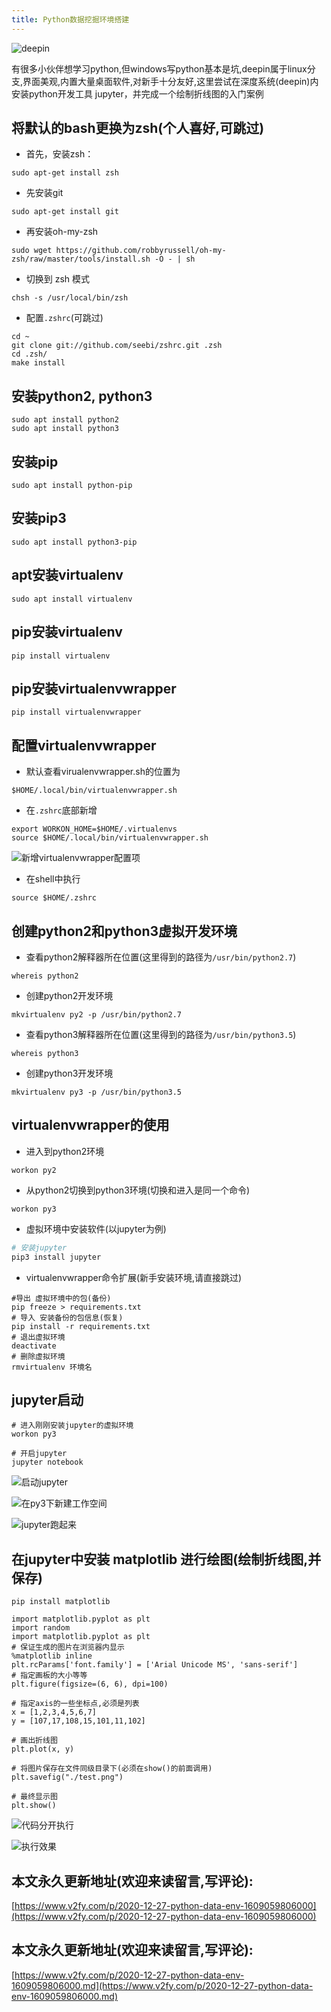 ```yaml
---
title: Python数据挖掘环境搭建
---
```




![deepin](https://www.v2fy.com/asset/0i/jikemiji/jikemiji-md/2020-12-27-python-data-env-1609059806000.assets/1240-20201227170348831.png)

有很多小伙伴想学习python,但windows写python基本是坑,deepin属于linux分支,界面美观,内置大量桌面软件,对新手十分友好,这里尝试在深度系统(deepin)内安装python开发工具 jupyter，并完成一个绘制折线图的入门案例

## 将默认的bash更换为zsh(个人喜好,可跳过)
- 首先，安装zsh：
```
sudo apt-get install zsh
```
- 先安装git

```
sudo apt-get install git
```
- 再安装oh-my-zsh

```
sudo wget https://github.com/robbyrussell/oh-my-zsh/raw/master/tools/install.sh -O - | sh
```

- 切换到 zsh 模式
```
chsh -s /usr/local/bin/zsh
```

-  配置`.zshrc`(可跳过)
```shell
cd ~
git clone git://github.com/seebi/zshrc.git .zsh
cd .zsh/
make install
```

## 安装python2, python3
```
sudo apt install python2
sudo apt install python3
```


## 安装pip
```
sudo apt install python-pip
```
## 安装pip3
```
sudo apt install python3-pip
```
## apt安装virtualenv
```
sudo apt install virtualenv
```

## pip安装virtualenv 

```
pip install virtualenv
```

## pip安装virtualenvwrapper

```
pip install virtualenvwrapper
```

## 配置virtualenvwrapper

-  默认查看virualenvwrapper.sh的位置为

```
$HOME/.local/bin/virtualenvwrapper.sh
```

- 在`.zshrc`底部新增

```
export WORKON_HOME=$HOME/.virtualenvs
source $HOME/.local/bin/virtualenvwrapper.sh
```
![新增virtualenvwrapper配置项](https://www.v2fy.com/asset/0i/jikemiji/jikemiji-md/2020-12-27-python-data-env-1609059806000.assets/1240-20201227170348837.png)


- 在shell中执行
```
source $HOME/.zshrc
```

## 创建python2和python3虚拟开发环境
- 查看python2解释器所在位置(这里得到的路径为`/usr/bin/python2.7`)
```
whereis python2
```

- 创建python2开发环境
```
mkvirtualenv py2 -p /usr/bin/python2.7
```
- 查看python3解释器所在位置(这里得到的路径为`/usr/bin/python3.5`)
```
whereis python3
```

- 创建python3开发环境
```
mkvirtualenv py3 -p /usr/bin/python3.5
```

## virtualenvwrapper的使用
- 进入到python2环境
```
workon py2
```

- 从python2切换到python3环境(切换和进入是同一个命令)

```
workon py3
```

- 虚拟环境中安装软件(以jupyter为例)

```python
# 安装jupyter
pip3 install jupyter
```

- virtualenvwrapper命令扩展(新手安装环境,请直接跳过)
```
#导出 虚拟环境中的包(备份)
pip freeze > requirements.txt
# 导入 安装备份的包信息(恢复)
pip install -r requirements.txt
# 退出虚拟环境
deactivate
# 删除虚拟环境
rmvirtualenv 环境名
```

## jupyter启动

```
# 进入刚刚安装jupyter的虚拟环境
workon py3

# 开启jupyter
jupyter notebook

```
![启动jupyter](https://www.v2fy.com/asset/0i/jikemiji/jikemiji-md/2020-12-27-python-data-env-1609059806000.assets/1240-20201227170348855.png)

![在py3下新建工作空间](https://www.v2fy.com/asset/0i/jikemiji/jikemiji-md/2020-12-27-python-data-env-1609059806000.assets/1240-20201227170348848.png)

![jupyter跑起来](https://www.v2fy.com/asset/0i/jikemiji/jikemiji-md/2020-12-27-python-data-env-1609059806000.assets/1240-20201227170348832.png)

## 在jupyter中安装 matplotlib 进行绘图(绘制折线图,并保存)
```
pip install matplotlib
```

```
import matplotlib.pyplot as plt
import random
import matplotlib.pyplot as plt
# 保证生成的图片在浏览器内显示
%matplotlib inline
plt.rcParams['font.family'] = ['Arial Unicode MS', 'sans-serif']
# 指定画板的大小等等
plt.figure(figsize=(6, 6), dpi=100)

# 指定axis的一些坐标点,必须是列表
x = [1,2,3,4,5,6,7]
y = [107,17,108,15,101,11,102]

# 画出折线图
plt.plot(x, y)

# 将图片保存在文件同级目录下(必须在show()的前面调用)
plt.savefig("./test.png")

# 最终显示图
plt.show()

```
![代码分开执行](https://www.v2fy.com/asset/0i/jikemiji/jikemiji-md/2020-12-27-python-data-env-1609059806000.assets/1240-20201227170348709.png)

![执行效果](https://www.v2fy.com/asset/0i/jikemiji/jikemiji-md/2020-12-27-python-data-env-1609059806000.assets/1240-20201227170348799.png)





## 本文永久更新地址(欢迎来读留言,写评论):

[https://www.v2fy.com/p/2020-12-27-python-data-env-1609059806000](https://www.v2fy.com/p/2020-12-27-python-data-env-1609059806000)

## 本文永久更新地址(欢迎来读留言,写评论):

[https://www.v2fy.com/p/2020-12-27-python-data-env-1609059806000.md](https://www.v2fy.com/p/2020-12-27-python-data-env-1609059806000.md)
